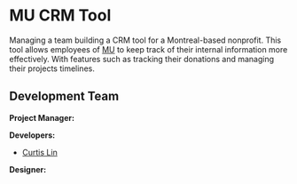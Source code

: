 # MU CRM Tool

Managing a team building a CRM tool for a Montreal-based nonprofit. This tool allows employees of [MU](https://mumtl.org/) to keep track of their internal information more effectively. With features such as tracking their donations and managing their projects timelines.

## Development Team

**Project Manager:**

**Developers:** 
* [Curtis Lin](https://github.com/CurtisMIT)

**Designer:** 
